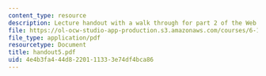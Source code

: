 ```yaml
---
content_type: resource
description: Lecture handout with a walk through for part 2 of the Web indexer lab.
file: https://ol-ocw-studio-app-production.s3.amazonaws.com/courses/6-189-a-gentle-introduction-to-programming-using-python-january-iap-2008/4e4b3fa444d8220111333e74df4bca86_handout5.pdf
file_type: application/pdf
resourcetype: Document
title: handout5.pdf
uid: 4e4b3fa4-44d8-2201-1133-3e74df4bca86
---
```

